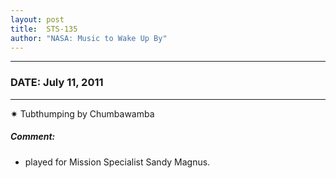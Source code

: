 ```yaml
---
layout: post
title:  STS-135
author: "NASA: Music to Wake Up By"
---
```


----
### DATE: July 11, 2011
----
✷ Tubthumping by Chumbawamba

##### Comment:
* played for Mission Specialist Sandy Magnus.
